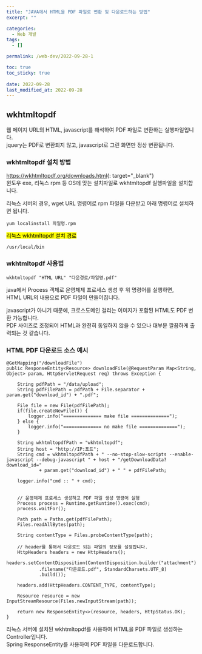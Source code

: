 ```yaml
---
title: "JAVA에서 HTML을 PDF 파일로 변환 및 다운로드하는 방법"
excerpt: ""

categories:
  - Web 개발
tags:
  - []

permalink: /web-dev/2022-09-28-1

toc: true
toc_sticky: true
 
date: 2022-09-28
last_modified_at: 2022-09-28
---
```


## wkhtmltopdf

웹 페이지 URL의 HTML, javascript를 해석하여 PDF 파일로 변환하는 실행파일입니다.  
jquery는 PDF로 변환되지 않고, javascript로 그린 화면만 정상 변환됩니다.

### wkhtmltopdf 설치 방법
<https://wkhtmltopdf.org/downloads.html>{: target="_blank"}  
윈도우 exe, 리눅스 rpm 등 OS에 맞는 설치파일로 wkhtmltopdf 실행파일을 설치합니다.

리눅스 서버의 경우, wget URL 명령어로 rpm 파일을 다운받고 아래 명령어로 설치하면 됩니다.
```
yum localinstall 파일명.rpm
```

<mark>리눅스 wkhtmltopdf 설치 경로</mark>
```
/usr/local/bin
```

### wkhtmltopdf 사용법
```
wkhtmltopdf "HTML URL" "다운경로/파일명.pdf"
```
java에서 Process 객체로 운영체제 프로세스 생성 후 위 명령어를 실행하면,  
HTML URL의 내용으로 PDF 파일이 만들어집니다.

javascript가 아니기 때문에, 크로스도메인 걸리는 이미지가 포함된 HTML도 PDF 변환 가능합니다.  
PDF 사이즈로 조정되어 HTML과 완전히 동일하지 않을 수 있으나 대부분 깔끔하게 출력되는 것 같습니다.

### HTML PDF 다운로드 소스 예시
```
@GetMapping("/downloadFile")
public ResponseEntity<Resource> downloadFile(@RequestParam Map<String, Object> param, HttpServletRequest req) throws Exception {

    String pdfPath = "/data/upload";
    String pdfFilePath = pdfPath + File.separator + param.get("download_id") + ".pdf";

    File file = new File(pdfFilePath);
    if(file.createNewFile()) {
        logger.info("============== make file ==============");
    } else {
        logger.info("============== no make file ==============");
    }

    String wkhtmltopdfPath = "wkhtmltopdf";
    String host = "http://IP:포트";
    String cmd = wkhtmltopdfPath + " --no-stop-slow-scripts --enable-javascript --debug-javascript " + host + "/getDownloadData?download_id="
            + param.get("download_id") + " " + pdfFilePath;

    logger.info("cmd :: " + cmd);


    // 운영체제 프로세스 생성하고 PDF 파일 생성 명령어 실행
    Process process = Runtime.getRuntime().exec(cmd);
    process.waitFor();

    Path path = Paths.get(pdfFilePath);
    Files.readAllBytes(path);

    String contentType = Files.probeContentType(path);
    
    // header를 통해서 다운로드 되는 파일의 정보를 설정합니다.
    HttpHeaders headers = new HttpHeaders();
    headers.setContentDisposition(ContentDisposition.builder("attachment")
            .filename("다운로드.pdf", StandardCharsets.UTF_8)
            .build());

    headers.add(HttpHeaders.CONTENT_TYPE, contentType);

    Resource resource = new InputStreamResource(Files.newInputStream(path));

    return new ResponseEntity<>(resource, headers, HttpStatus.OK);
}
```
리눅스 서버에 설치된 wkhtmltopdf를 사용하여 HTML을 PDF 파일로 생성하는 Controller입니다.  
Spring ResponseEntity를 사용하여 PDF 파일을 다운로드합니다.
